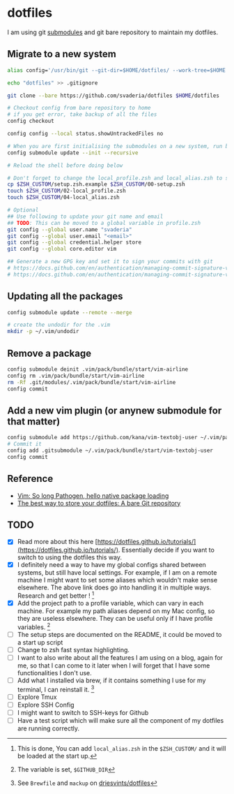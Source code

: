 # dotfiles

I am using git [submodules](https://git-scm.com/book/en/v2/Git-Tools-Submodules) and git bare repository to maintain my dotfiles.

## Migrate to a new system
```bash
alias config='/usr/bin/git --git-dir=$HOME/dotfiles/ --work-tree=$HOME'

echo "dotfiles" >> .gitignore

git clone --bare https://github.com/svaderia/dotfiles $HOME/dotfiles

# Checkout config from bare repository to home
# if you get error, take backup of all the files
config checkout

config config --local status.showUntrackedFiles no

# When you are first initialising the submodules on a new system, run below command
config submodule update --init --recursive

# Reload the shell before doing below

# Don't forget to change the local_profile.zsh and local_alias.zsh to set the new paths
cp $ZSH_CUSTOM/setup.zsh.example $ZSH_CUSTOM/00-setup.zsh
touch $ZSH_CUSTOM/02-local_profile.zsh
touch $ZSH_CUSTOM/04-local_alias.zsh

# Optional
## Use following to update your git name and email
## TODO: This can be moved to a global variable in profile.zsh
git config --global user.name "svaderia"
git config --global user.email "<email>"
git config --global credential.helper store
git config --global core.editor vim

## Generate a new GPG key and set it to sign your commits with git
# https://docs.github.com/en/authentication/managing-commit-signature-verification/generating-a-new-gpg-key
# https://docs.github.com/en/authentication/managing-commit-signature-verification/telling-git-about-your-signing-key
```

## Updating all the packages
```bash
config submodule update --remote --merge

# create the undodir for the .vim
mkdir -p ~/.vim/undodir

```

## Remove a package
```bash
config submodule deinit .vim/pack/bundle/start/vim-airline
config rm .vim/pack/bundle/start/vim-airline
rm -Rf .git/modules/.vim/pack/bundle/start/vim-airline
config commit
```

## Add a new vim plugin (or anynew submodule for that matter)
```bash
config submodule add https://github.com/kana/vim-textobj-user ~/.vim/pack/bundle/start/vim-textobj-user
# Commit it
config add .gitsubmodule ~/.vim/pack/bundle/start/vim-textobj-user
config commit
```
## Reference

* [Vim: So long Pathogen, hello native package loading](https://shapeshed.com/vim-packages/)
* [The best way to store your dotfiles: A bare Git repository](https://www.atlassian.com/git/tutorials/dotfiles)

## TODO
- [X] Read more about this here [https://dotfiles.github.io/tutorials/](https://dotfiles.github.io/tutorials/). Essentially decide if you want to switch to using the dotfiles this way.
- [X] I definitely need a way to have my global configs shared between systems, but still have local settings. For example, if I am on a remote machine I might want to set some aliases which wouldn't make sense elsewhere. The above link does go into handling it in multiple ways. Research and get better ! [^2]
- [X] Add the project path to a profile variable, which can vary in each machine. For example my path aliases depend on my Mac config, so they are useless elsewhere. They can be useful only if I have profile variables. [^3]
- [ ] The setup steps are documented on the README, it could be moved to a start up script
- [ ] Change to zsh fast syntax highlighting.
- [ ] I want to also write about all the features I am using on a blog, again for me, so that I can come to it later when I will forget that I have some functionalities I don't use.
- [ ] Add what I installed via brew, if it contains something I use for my terminal, I can reinstall it. [^1]
- [ ] Explore Tmux
- [ ] Explore SSH Config
- [ ] I might want to switch to SSH-keys for Github
- [ ] Have a test script which will make sure all the component of my dotfiles are running correctly.

[^1]: See `Brewfile` and `mackup` on [driesvints/dotfiles](https://github.com/driesvints/dotfiles)
[^2]: This is done, You can add `local_alias.zsh` in the `$ZSH_CUSTOM/` and it will be loaded at the start up.
[^3]: The variable is set, `$GITHUB_DIR`
